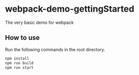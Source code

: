 # webpack-demo-gettingStarted
The very basic demo for webpack

## How to use

Run the following commands in the root directory.

```bash
npm install
npm run build
npm run start
```
